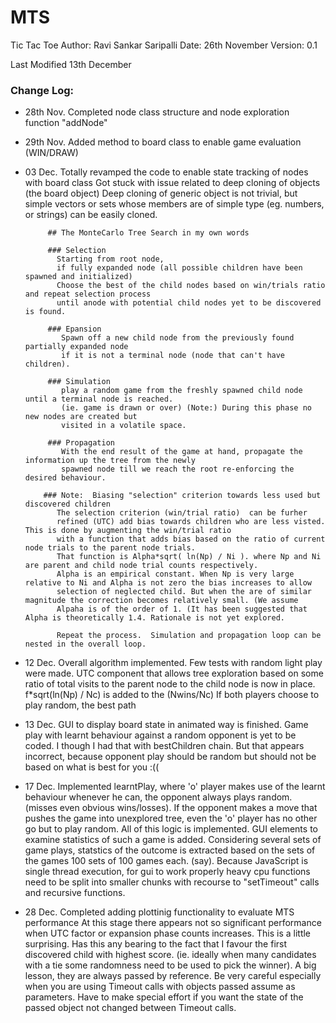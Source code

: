 # MTS
Tic Tac Toe 
   Author: Ravi Sankar Saripalli
   Date: 26th November
   Version: 0.1

   Last Modified  13th December

### Change Log:
 * 28th Nov. Completed node class structure and node exploration function "addNode"
 * 29th Nov. Added method to board class to enable game evaluation (WIN/DRAW)
 * 03 Dec.   Totally revamped the code to enable state tracking of nodes with board class
            Got stuck with issue related to deep cloning of objects (the board object)
            Deep cloning of generic object is not trivial, but simple vectors or sets whose members
            are of simple type (eg. numbers, or strings) can be easily cloned.
            
            ## The MonteCarlo Tree Search in my own words
             
            ### Selection
              Starting from root node,
              if fully expanded node (all possible children have been spawned and initialized) 
              Choose the best of the child nodes based on win/trials ratio and repeat selection process 
              until anode with potential child nodes yet to be discovered is found.
              
            ### Epansion 
               Spawn off a new child node from the previously found partially expanded node
               if it is not a terminal node (node that can't have children).  
             
            ### Simulation
               play a random game from the freshly spawned child node until a terminal node is reached. 
               (ie. game is drawn or over) (Note:) During this phase no new nodes are created but
               visited in a volatile space.

            ### Propagation
               With the end result of the game at hand, propagate the information up the tree from the newly 
               spawned node till we reach the root re-enforcing the desired behaviour.

           ### Note:  Biasing "selection" criterion towards less used but discovered children 
              The selection criterion (win/trial ratio)  can be furher
              refined (UTC) add bias towards children who are less visted. This is done by augmenting the win/trial ratio
              with a function that adds bias based on the ratio of current node trials to the parent node trials.
              That function is Alpha*sqrt( ln(Np) / Ni ). where Np and Ni are parent and child node trial counts respectively.
              Alpha is an empirical constant. When Np is very large relative to Ni and Alpha is not zero the bias increases to allow
              selection of neglected child. But when the are of similar magnitude the correction becomes relatively small. (We assume
              Alpaha is of the order of 1. (It has been suggested that Alpha is theoretically 1.4. Rationale is not yet explored. 
        
              Repeat the process.  Simulation and propagation loop can be nested in the overall loop.

  * 12 Dec.  Overall algorithm implemented. Few tests with random light play
            were made. UTC component that allows tree exploration based on 
            some ratio of total visits to the parent node to the child node 
            is now in place. f*sqrt(ln(Np) / Nc) is added to the (Nwins/Nc)
            If both players choose to play random, the best path

  * 13 Dec.  GUI to display board state in animated way is finished.
            Game play with learnt behaviour against a random opponent is yet to 
            be coded. I though I had that with bestChildren chain. But that appears
            incorrect, because opponent play should be random but should not be 
            based on what is best for you :((
 
 * 17 Dec.  Implemented learntPlay, where 'o' player makes use of the learnt behaviour whenever he can,
            the opponent always plays random. (misses even obvious wins/losses). If the opponent makes a move
            that pushes the game into unexplored tree, even the 'o' player has no other go but to play random.
            All of this logic is implemented. GUI elements to examine statistics of such a game is added.
            Considering several sets of game plays, statstics of the outcome is extracted based on the sets of the games
            100 sets of 100 games each. (say).  Because JavaScript is single thread execution, for gui to work properly
            heavy cpu functions need to be split into smaller chunks with recourse to "setTimeout" calls and recursive functions.

 * 28 Dec.  Completed adding plottinig functionality to evaluate MTS performance
            At this stage there appears not so significant performance when UTC
            factor or expansion phase counts increases. This is a little surprising.
            Has this any bearing to the fact that I favour the first discovered child
            with highest score. (ie. ideally when many candidates with a tie some randomness
            need to be used to pick the winner).
            A big lesson, they are always passed by reference. Be very careful
            especially when you are using Timeout calls with objects passed assume
            as parameters. Have to make special effort if you want the state
            of the passed object not changed between Timeout calls.

